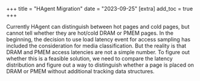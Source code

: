 +++
title = "HAgent Migration"
date = "2023-09-25"
[extra]
add_toc = true
+++

Currently HAgent can distinguish between hot pages and cold pages,
but cannot tell whether they are hot/cold DRAM or PMEM pages.
In the beginning, the decision to use load latency event for access sampling
has included the consideration for media classification.
But the reality is that DRAM and PMEM access latencies are not a simple number.
To figure out whether this is a feasible solution,
we need to compare the latency distribution and figure out a way to distinguish
whether a page is placed on DRAM or PMEM without additional tracking data structures.


